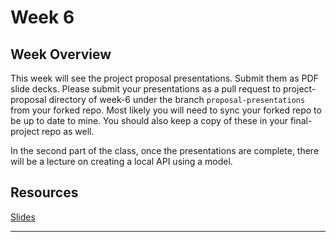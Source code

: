 # Week 6

## Week Overview

This week will see the project proposal presentations. Submit them as PDF slide decks. Please submit your presentations as a pull request to project-proposal directory of week-6 under the branch `proposal-presentations` from your forked repo. Most likely you will need to sync your forked repo to be up to date to mine.  You should also keep a copy of these in your final-project repo as well. 

In the second part of the class, once the presentations are complete, there will be a lecture on creating a local API using a model.   

## Resources

[Slides]()

-----
